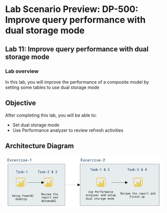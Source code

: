 # Lab Scenario Preview: DP-500: Improve query performance with dual storage mode

## Lab 11: Improve query performance with dual storage mode

### Lab overview

In this lab, you will improve the performance of a composite model by setting some tables to use dual storage mode

## Objective
  
After completing this lab, you will be able to:

- Set dual storage mode
- Use Performance analyzer to review refresh activities

## Architecture Diagram

 ![](media/lab11-archy.png)

